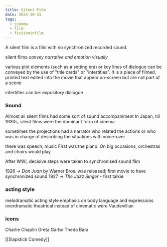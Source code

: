 ```yaml
---
title: Silent Film
date: 2023-10-31
tags:
  - cinema
  - film
  - fictioninfilm
---
```

A silent film is a film with no synchronized recorded sound.

silent films *convey narrative and emotion visually*

various plot elements (such as a setting era) or key lines of dialogue can be conveyed by the use of "title cards" or "intertitles". It is a piece of filmed, printed text edited into the movie that appear on-screen  but are not part of a scene

intertitles can be: 
expository
dialogue

### Sound
Almost all silent films had some sort of sound accompaniment 
In Japan, till 1930s, silent films were the dominant form of cinema

sometimes the projections had a narrator who related the actions or who
was in charge of describing the situations with voice-over


there was speech, music 
First was the piano. On big occasions, orchestras and choirs would play. 

After WWI, decisive steps were taken to synchronised sound film

1926 -> *Don Juan* by Warner Bros. was released; first movie to have synchronized sound 
1927 -> *The Jazz Singer* - first talkie


### acting style
melodramatic acting style
emphasis on body language and expressions
overdramatic
theatrical instead of cinematic 
were Vaudevillian 


### icons 
Charlie Chaplin
Greta Garbo
Theda Bara


[[Slapstick Comedy]]